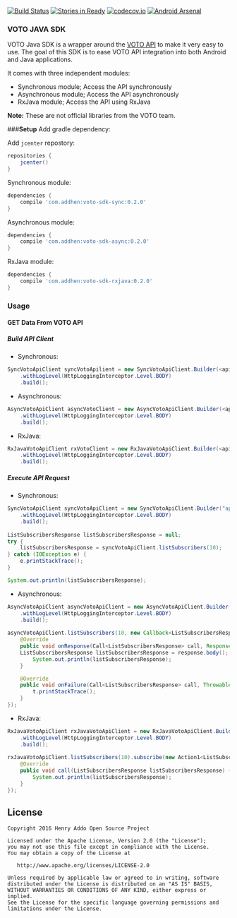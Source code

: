 [![Build Status](https://travis-ci.org/eyedol/voto-java-sdk.svg?branch=develop)](https://travis-ci.org/eyedol/voto-java-sdk) [![Stories in Ready](https://badge.waffle.io/eyedol/voto-java-sdk.png?label=ready&title=Ready)](http://waffle.io/eyedol/voto-java-sdk) [![codecov.io](https://codecov.io/github/eyedol/voto-java-sdk/coverage.svg?branch=develop)](https://codecov.io/github/eyedol/voto-java-sdk?branch=develop) [![Android Arsenal](https://img.shields.io/badge/Android%20Arsenal-voto--java--sdk-green.svg?style=true)](https://android-arsenal.com/details/1/3380)

### VOTO JAVA SDK

VOTO Java SDK is a wrapper around the [VOTO API][1] to make it very easy to use. The goal of this SDK is to ease 
VOTO API integration into both Android and Java applications.

It comes with three independent modules:

- Synchronous module; Access the API synchronously
- Asynchronous module; Access the API asynchronously
- RxJava module; Access the API using RxJava

**Note:** These are not official libraries from the VOTO team.

###<a name="Setup">**Setup**
Add gradle dependency:

Add `jcenter` repostory:
```groovy
repositories {
    jcenter()
}
```

Synchronous module:
```groovy
dependencies {
    compile 'com.addhen:voto-sdk-sync:0.2.0'
}
```

Asynchronous module:
```groovy
dependencies {
    compile 'com.addhen:voto-sdk-async:0.2.0'
}
```

RxJava module:
```groovy
dependencies {
    compile 'com.addhen:voto-sdk-rxjava:0.2.0'
}
```
### Usage
#### GET Data From VOTO API

##### Build API Client
- Synchronous:
```java
SyncVotoApiClient syncVotoApilient = new SyncVotoApiClient.Builder(<api_key>)
	.withLogLevel(HttpLoggingInterceptor.Level.BODY)
	.build();
```
- Asynchronous:
```java
AsyncVotoApiClient asyncVotoClient = new AsyncVotoApiClient.Builder(<api_key>)
	.withLogLevel(HttpLoggingInterceptor.Level.BODY)
	.build();
```

- RxJava:
```java
RxJavaVotoApiClient rxVotoClient = new RxJavaVotoApiClient.Builder(<api_key>)
	.withLogLevel(HttpLoggingInterceptor.Level.BODY)
	.build();
```

##### Execute API Request
- Synchronous:
```java
SyncVotoApiClient syncVotoApiClient = new SyncVotoApiClient.Builder("api_key")
	.withLogLevel(HttpLoggingInterceptor.Level.BODY)
	.build();
	
ListSubscribersResponse listSubscribersResponse = null;
try {
    listSubscribersResponse = syncVotoApiClient.listSubscribers(10);
} catch (IOException e) {
    e.printStackTrace();
}

System.out.println(listSubscribersResponse);
```
- Asynchronous:
```java
AsyncVotoApiClient asyncVotoApiClient = new AsyncVotoApiClient.Builder("api_key")
	.withLogLevel(HttpLoggingInterceptor.Level.BODY)
	.build();
	
asyncVotoApiClient.listSubscribers(10, new Callback<ListSubscribersResponse>() {
	@Override
    public void onResponse(Call<ListSubscribersResponse> call, Response<ListSubscribersResponse> response) {
    ListSubscribersResponse listSubscribersResponse = response.body();
    	System.out.println(listSubscribersResponse);
    }

    @Override
    public void onFailure(Call<ListSubscribersResponse> call, Throwable t) {
    	t.printStackTrace();
    }
});
```

- RxJava:
```java
RxJavaVotoApiClient rxJavaVotoApiClient = new RxJavaVotoApiClient.Builder("api_key")
	.withLogLevel(HttpLoggingInterceptor.Level.BODY)
	.build();
	
rxJavaVotoApiClient.listSubscribers(10).subscribe(new Action1<ListSubscribersResponse>() {
	@Override
	public void call(ListSubscribersResponse listSubscribersResponse) {
    	System.out.println(listSubscribersResponse);
  	}
});
```

License
--------

    Copyright 2016 Henry Addo Open Source Project

    Licensed under the Apache License, Version 2.0 (the "License");
    you may not use this file except in compliance with the License.
    You may obtain a copy of the License at

       http://www.apache.org/licenses/LICENSE-2.0

    Unless required by applicable law or agreed to in writing, software
    distributed under the License is distributed on an "AS IS" BASIS,
    WITHOUT WARRANTIES OR CONDITIONS OF ANY KIND, either express or implied.
    See the License for the specific language governing permissions and
    limitations under the License.

[1]: https://go.votomobile.org/apidoc/index.html